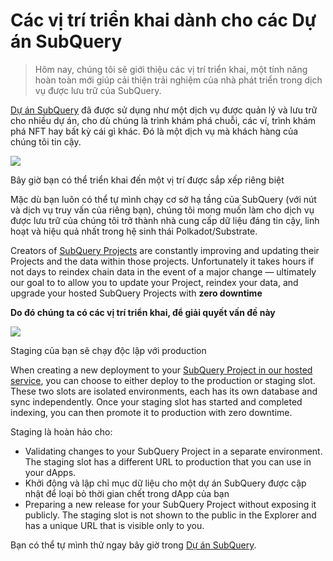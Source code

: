 # Các vị trí triển khai dành cho các Dự án SubQuery

> Hôm nay, chúng tôi sẽ giới thiệu các vị trí triển khai, một tính năng hoàn toàn mới giúp cải thiện trải nghiệm của nhà phát triển trong dịch vụ được lưu trữ của SubQuery.

[Dự án SubQuery](https://project.subquery.network/) đã được sử dụng như một dịch vụ được quản lý và lưu trữ cho nhiều dự án, cho dù chúng là trình khám phá chuỗi, các ví, trình khám phá NFT hay bất kỳ cái gì khác. Đó là một dịch vụ mà khách hàng của chúng tôi tin cậy.

![](https://miro.medium.com/max/1400/0*PugDgh6weZspRIO2)

Bây giờ bạn có thể triển khai đến một vị trí được sắp xếp riêng biệt

Mặc dù bạn luôn có thể tự mình chạy cơ sở hạ tầng của SubQuery (với nút và dịch vụ truy vấn của riêng bạn), chúng tôi mong muốn làm cho dịch vụ được lưu trữ của chúng tôi trở thành nhà cung cấp dữ liệu đáng tin cậy, linh hoạt và hiệu quả nhất trong hệ sinh thái Polkadot/Substrate.

Creators of [SubQuery Projects](https://project.subquery.network/) are constantly improving and updating their Projects and the data within those projects. Unfortunately it takes hours if not days to reindex chain data in the event of a major change — ultimately our goal to to allow you to update your Project, reindex your data, and upgrade your hosted SubQuery Projects with **zero downtime**

**Do đó chúng ta có các vị trí triển khai, để giải quyết vấn đề này**

![](https://miro.medium.com/max/1400/0*vQ33aqhn1eVllo5t)

Staging của bạn sẽ chạy độc lập với production

When creating a new deployment to your [SubQuery Project in our hosted service](https://project.subquery.network/), you can choose to either deploy to the production or staging slot. These two slots are isolated environments, each has its own database and sync independently. Once your staging slot has started and completed indexing, you can then promote it to production with zero downtime.

Staging là hoàn hảo cho:

-   Validating changes to your SubQuery Project in a separate environment. The staging slot has a different URL to production that you can use in your dApps.
-   Khởi động và lập chỉ mục dữ liệu cho một dự án SubQuery được cập nhật để loại bỏ thời gian chết trong dApp của bạn
-   Preparing a new release for your SubQuery Project without exposing it publicly. The staging slot is not shown to the public in the Explorer and has a unique URL that is visible only to you.

Bạn có thể tự mình thử ngay bây giờ trong [Dự án SubQuery](https://project.subquery.network/).